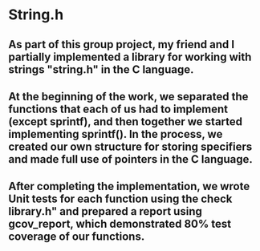 # String.h

## As part of this group project, my friend and I partially implemented a library for working with strings "string.h" in the C language.

## At the beginning of the work, we separated the functions that each of us had to implement (except sprintf), and then together we started implementing sprintf(). In the process, we created our own structure for storing specifiers and made full use of pointers in the C language.

## After completing the implementation, we wrote Unit tests for each function using the check library.h" and prepared a report using gcov_report, which demonstrated 80% test coverage of our functions.